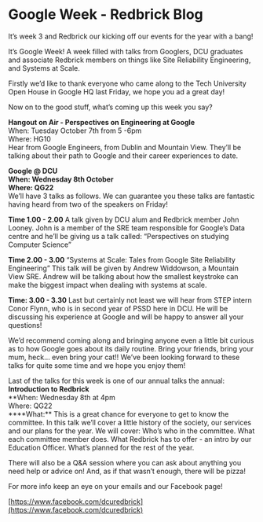 # Google Week - Redbrick Blog
It’s week 3 and Redbrick our kicking off our events for the year with a bang!

It’s Google Week! A week filled with talks from Googlers, DCU graduates and associate Redbrick members on things like Site Reliability Engineering, and Systems at Scale.

Firstly we’d like to thank everyone who came along to the Tech University Open House in Google HQ last Friday, we hope you ad a great day!

Now on to the good stuff, what’s coming up this week you say?

**Hangout on Air - Perspectives on Engineering at Google**  
When: Tuesday October 7th from 5 -6pm  
Where: HG10  
Hear from Google Engineers, from Dublin and Mountain View. They’ll be talking about their path to Google and their career experiences to date.

**Google @ DCU  
When: Wednesday 8th October  
Where: QG22**  
We’ll have 3 talks as follows. We can guarantee you these talks are fantastic having heard from two of the speakers on Friday!

**Time 1.00 - 2.00** A talk given by DCU alum and Redbrick member John Looney. John is a member of the SRE team responsible for Google’s Data centre and he’ll be giving us a talk called: “Perspectives on studying Computer Science”

**Time 2.00 - 3.00** “Systems at Scale: Tales from Google Site Reliability Engineering” This talk will be given by Andrew Widdowson, a Mountain View SRE. Andrew will be talking about how the smallest keystroke can make the biggest impact when dealing with systems at scale.

**Time: 3.00 - 3.30** Last but certainly not least we will hear from STEP intern Conor Flynn, who is in second year of PSSD here in DCU. He will be discussing his experience at Google and will be happy to answer all your questions!

We’d recommend coming along and bringing anyone even a little bit curious as to how Google goes about its daily routine. Bring your friends, bring your mum, heck… even bring your cat!! We’ve been looking forward to these talks for quite some time and we hope you enjoy them!

Last of the talks for this week is one of our annual talks the annual:  
**Introduction to Redbrick**  
\*\*When: Wednesday 8th at 4pm  
Where: QG22  
\*\*\*\*What:\*\* This is a great chance for everyone to get to know the committee. In this talk we’ll cover a little history of the society, our services and our plans for the year. We will cover: Who’s who in the committee. What each committee member does. What Redbrick has to offer - an intro by our Education Officer. What’s planned for the rest of the year.

There will also be a Q&A session where you can ask about anything you need help or advice on! And, as if that wasn’t enough, there will be pizza!

For more info keep an eye on your emails and our Facebook page!

[https://www.facebook.com/dcuredbrick](https://www.facebook.com/dcuredbrick)